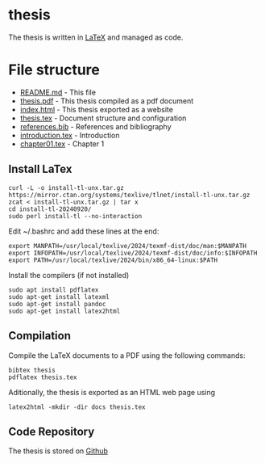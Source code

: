 # thesis

The thesis is written in [LaTeX](https://www.tug.org/texlive/quickinstall.html) and managed as code.

# File structure


* [README.md](README.md) - This file
* [thesis.pdf](thesis.pdf) - This thesis compiled as a pdf document
* [index.html](public/index.html) - This thesis exported as a website
* [thesis.tex](thesis.tex) - Document structure and configuration
* [references.bib](references.bib) - References and bibliography
* [introduction.tex](introduction.tex) - Introduction
* [chapter01.tex](chapter01.tex) - Chapter 1

## Install LaTex
```
curl -L -o install-tl-unx.tar.gz https://mirror.ctan.org/systems/texlive/tlnet/install-tl-unx.tar.gz
zcat < install-tl-unx.tar.gz | tar x
cd install-tl-20240920/
sudo perl install-tl --no-interaction 
```

Edit ~/.bashrc and add these lines at the end: 
```
export MANPATH=/usr/local/texlive/2024/texmf-dist/doc/man:$MANPATH
export INFOPATH=/usr/local/texlive/2024/texmf-dist/doc/info:$INFOPATH
export PATH=/usr/local/texlive/2024/bin/x86_64-linux:$PATH
```

Install the compilers (if not installed)
```
sudo apt install pdflatex
sudo apt-get install latexml
sudo apt-get install pandoc
sudo apt-get install latex2html
```



## Compilation
Compile the LaTeX documents to a PDF using the following commands: 
```
bibtex thesis
pdflatex thesis.tex 
``` 

Aditionally, the thesis is exported as an HTML web page using 
```
latex2html -mkdir -dir docs thesis.tex
```

## Code Repository
The thesis is stored on [Github](https://github.com/n2048-creative-technology/thesis)